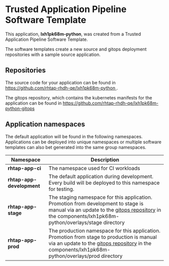 # Trusted Application Pipeline Software Template

This application, **lxh1pk68m-python**, was created from a Trusted Application Pipeline Software Template.

The software templates create a new source and gitops deployment repositories with a sample source application. 

## Repositories

The source code for your application can be found in [https://github.com/rhtap-rhdh-qe/lxh1pk68m-python ](https://github.com/rhtap-rhdh-qe/lxh1pk68m-python ).
 
The gitops repository, which contains the kubernetes manifests for the application can be found in 
[https://github.com/rhtap-rhdh-qe/lxh1pk68m-python-gitops ](https://github.com/rhtap-rhdh-qe/lxh1pk68m-python-gitops ) 

## Application namespaces 

The default application will be found in the following namespaces. Applications can be deployed into unique namespaces or multiple software templates can also bet generated into the same group namespaces.  

|  Namespace   |  Description   |  
| -------- | -------- |
| **rhtap-app-ci** | The namespace used for CI workloads |
| **rhtap-app-development** | The default application during development. Every build will be deployed to this namespace for testing. |
| **rhtap-app-stage** | The staging namespace for this application. Promotion from development to stage is manual via an update to the [gitops repository](https://github.com/rhtap-rhdh-qe/lxh1pk68m-python-gitops ) in the components/lxh1pk68m-python/overlays/stage directory |
| **rhtap-app-prod** | The production namespace for this application. Promotion from stage to production is manual via an update to the [gitops repository](https://github.com/rhtap-rhdh-qe/lxh1pk68m-python-gitops ) in the components/lxh1pk68m-python/overlays/prod directory |